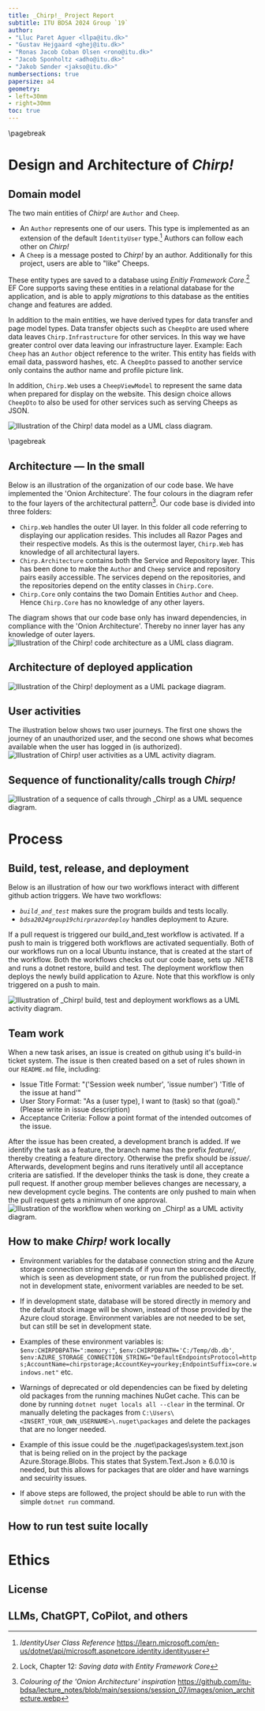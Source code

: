 ```yaml
---
title: _Chirp!_ Project Report
subtitle: ITU BDSA 2024 Group `19`
author:
- "Lluc Paret Aguer <llpa@itu.dk>"
- "Gustav Hejgaard <ghej@itu.dk>"
- "Ronas Jacob Coban Olsen <rono@itu.dk>"
- "Jacob Sponholtz <adho@itu.dk>"
- "Jakob Sønder <jakso@itu.dk>"
numbersections: true
papersize: a4
geometry:
- left=30mm
- right=30mm
toc: true
---
```


\pagebreak

# Design and Architecture of _Chirp!_

## Domain model

The two main entities of _Chirp!_ are `Author` and `Cheep`. 

- An `Author` represents one of our users. This type is implemented as an extension of the default `IdentityUser` type.[^1] Authors can follow each other on _Chirp!_ 
- A `Cheep` is a message posted to _Chirp!_ by an author. Additionally for this project, users are able to "like" Cheeps.

These entity types are saved to a database using _Enitiy Framework Core_.[^2] EF Core supports saving these entities in a relational database for the application, and is able to apply _migrations_ to this database as the entities change and features are added. 

In addition to the main entities, we have derived types for data transfer and page model types. Data transfer objects such as `CheepDto` are used where data leaves `Chirp.Infrastructure` for other services. In this way we have greater control over data leaving our infrastructure layer. Example: Each `Cheep` has an `Author` object reference to the writer. This entity has fields with email data, password hashes, etc. A `CheepDto` passed to another service only contains the author name and profile picture link.

In addition, `Chirp.Web` uses a `CheepViewModel` to represent the same data when prepared for display on the website. This design choice allows `CheepDto` to also be used for other services such as serving Cheeps as JSON. 

[^1]: _IdentityUser Class Reference_ https://learn.microsoft.com/en-us/dotnet/api/microsoft.aspnetcore.identity.identityuser

[^2]: Lock, Chapter 12: _Saving data with Entity Framework Core_ 

![Illustration of the _Chirp!_ data model as a UML class diagram.](images/domain_model.png)

\pagebreak

## Architecture — In the small

Below is an illustration of the organization of our code base.
We have implemented the 'Onion Architecture'. The four colours in the diagram refer to the four layers of the architectural pattern[^3].
Our code base is divided into three folders:
- `Chirp.Web` handles the outer UI layer. In this folder all code referring to displaying our application resides. This includes all Razor Pages and their respective models. As this is the outermost layer, `Chirp.Web` has knowledge of all architectural layers.
- `Chirp.Architecture` contains both the Service and Repository layer. This has been done to make the `Author` and `Cheep` service and repository pairs easily accessible. The services depend on the repositories, and the repositories depend on the entity classes in `Chirp.Core`.
- `Chirp.Core` only contains the two Domain Entities `Author` and `Cheep`. Hence `Chirp.Core` has no knowledge of any other layers.

The diagram shows that our code base only has inward dependencies, in compliance with the 'Onion Architecture'. Thereby no inner layer has any knowledge of outer layers.
![Illustration of the _Chirp!_ code architecture as a UML class diagram.](images/code-architecture.png)
 
[^3]: _Colouring of the 'Onion Architecture' inspiration_ https://github.com/itu-bdsa/lecture_notes/blob/main/sessions/session_07/images/onion_architecture.webp

## Architecture of deployed application

![Illustration of the _Chirp!_ deployment as a UML package diagram.](images/deployment-diagram.png)

## User activities

The illustration below shows two user journeys. The first one shows the journey of an unauthorized user, and the second one shows what becomes available when the user has logged in (is authorized). 
![Illustration of _Chirp!_ user activities as a UML activity diagram.](images/user_activities.png)

## Sequence of functionality/calls trough _Chirp!_

![Illustration of a sequence of calls through _Chirp! as a UML sequence diagram.](images/sequence_diagram.png)

# Process

## Build, test, release, and deployment

Below is an illustration of how our two workflows interact with different github action triggers.
We have two workflows:
- _`build_and_test`_ makes sure the program builds and tests locally.
- _`bdsa2024group19chirprazordeploy`_ handles deployment to Azure.

If a pull request is triggered our build_and_test workflow is activated.
If a push to main is triggered both workflows are activated sequentially.
Both of our workflows run on a local Ubuntu instance, that is created at the start of the workflow.
Both the workflows checks out our code base, sets up .NET8 and runs a dotnet restore, build and test.
The deployment workflow then deploys the newly build application to Azure. Note that this workflow is only triggered on a push to main.

![Illustration of _Chirp! build, test and deployment workflows as a UML activity diagram.](images/github-actions.png)

## Team work

When a new task arises, an issue is created on github using it's build-in ticket system.
The issue is then created based on a set of rules shown in our `README.md` file, including:
- Issue Title Format: "('Session week number', 'issue number') 'Title of the issue at hand'"
- User Story Format: "As a (user type), I want to (task) so that (goal)." (Please write in issue description)
- Acceptance Criteria: Follow a point format of the intended outcomes of the issue.

After the issue has been created, a development branch is added. If we identify the task as a feature, the branch name has the prefix _feature/_, thereby creating a feature directory.
Otherwise the prefix should be _issue/_.
Afterwards, development begins and runs iteratively until all acceptance criteria are satisfied.
If the developer thinks the task is done, they create a pull request.
If another group member believes changes are necessary, a new development cycle begins.
The contents are only pushed to main when the pull request gets a minimum of one approval.
![Illustration of the workflow when working on _Chirp!  as a UML activity diagram.](images/workflow.png)

## How to make _Chirp!_ work locally

- Environment variables for the database connection string and the Azure storage connection string depends of if you run the sourcecode directly, which is seen as development state, or run from the published project. If not in development state, enivorment variables are needed to be set.
- If in development state, database will be stored directly in memory and the default stock image will be shown, instead of those provided by the Azure cloud storage. Environment variables are not needed to be set, but can still be set in development state.
- Examples of these environment variables is: `$env:CHIRPDBPATH=":memory:"`, `$env:CHIRPDBPATH='C:/Temp/db.db'`, `$env:AZURE_STORAGE_CONNECTION_STRING="DefaultEndpointsProtocol=https;AccountName=chirpstorage;AccountKey=yourkey;EndpointSuffix=core.windows.net"` etc.

- Warnings of deprecated or old dependencies can be fixed by deleting old packages from the running machines NuGet cache. This can be done by running `dotnet nuget locals all --clear` in the terminal. Or manually deleting the packages from `C:\Users\<INSERT_YOUR_OWN_USERNAME>\.nuget\packages` and delete the packages that are no longer needed.
- Example of this issue could be the .nuget\packages\system.text.json that is being relied on in the project by the package Azure.Storage.Blobs. This states that System.Text.Json ≥ 6.0.10 is needed, but this allows for packages that are older and have warnings and secuirity issues.

- If above steps are followed, the project should be able to run with the simple `dotnet run` command.
## How to run test suite locally

# Ethics

## License

## LLMs, ChatGPT, CoPilot, and others
